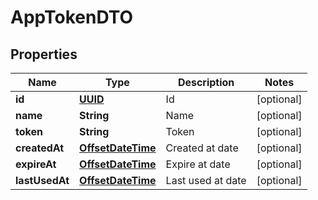 # AppTokenDTO

## Properties
Name | Type | Description | Notes
------------ | ------------- | ------------- | -------------
**id** | [**UUID**](UUID.md) | Id |  [optional]
**name** | **String** | Name |  [optional]
**token** | **String** | Token |  [optional]
**createdAt** | [**OffsetDateTime**](OffsetDateTime.md) | Created at date |  [optional]
**expireAt** | [**OffsetDateTime**](OffsetDateTime.md) | Expire at date |  [optional]
**lastUsedAt** | [**OffsetDateTime**](OffsetDateTime.md) | Last used at date |  [optional]
